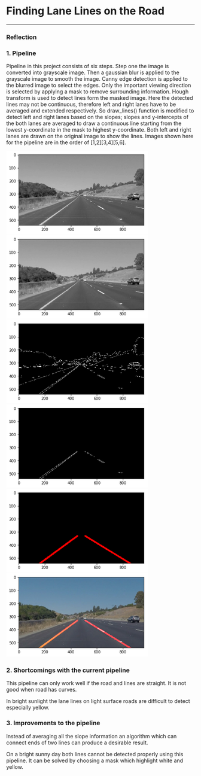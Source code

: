 # **Finding Lane Lines on the Road**

[//]: # (Image References)

[image1]: ./pipeline_img/gray_1.jpg "Grayscale"
[image2]: ./pipeline_img/blur_1.jpg "Blurred"
[image3]: ./pipeline_img/canny_3.jpg "Canny"
[image4]: ./pipeline_img/roi_4.jpg "ROI"
[image5]: ./pipeline_img/line_5.jpg "Lane Lines"
[image6]: ./pipeline_img/final_6.jpg "Final"

---

### Reflection

### 1. Pipeline

Pipeline in this project consists of six steps. Step one the image is converted into grayscale image. Then a gaussian blur is applied to the grayscale image to smooth the image. Canny edge detection is applied to the blurred image to select the edges. Only the important viewing direction is selected by applying a mask to remove surrounding information. Hough transform is used to detect lines form the masked image. Here the detected lines may not be continuous, therefore left and right lanes have to be averaged and extended respectively. So draw_lines() function is modified to detect left and right lanes based on the slopes; slopes and y-intercepts of the both lanes are averaged to draw a continuous line starting from the lowest y-coordinate in the mask to highest y-coordinate.  Both left and right lanes are drawn on the original image to show the lines. Images shown here for the pipeline are in the order of [1,2][3,4][5,6].

![alt text][image1]
![alt text][image2]
![alt text][image3]
![alt text][image4]
![alt text][image5]
![alt text][image6]


### 2. Shortcomings with the current pipeline

This pipeline can only work well if the road and lines are straight. It is not good when road has curves.

In bright sunlight the lane lines on light surface roads are difficult to detect especially yellow.

### 3. Improvements to the pipeline

Instead of averaging all the slope information an algorithm which can connect ends of two lines can produce a desirable result.

On a bright sunny day both lines cannot be detected properly using this pipeline. It can be solved by choosing a mask which highlight white and yellow.
